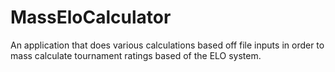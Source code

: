 # MassEloCalculator
An application that does various calculations based off file inputs in order to mass calculate tournament ratings based of the ELO system.
